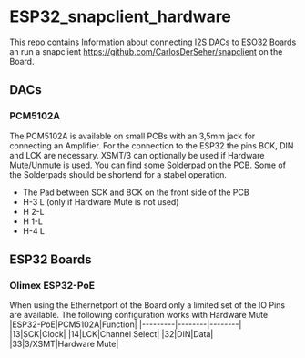 # ESP32_snapclient_hardware

This repo contains Information about connecting I2S DACs to ESO32 Boards an run a snapclient https://github.com/CarlosDerSeher/snapclient on the Board.

## DACs
### PCM5102A
The PCM5102A is available on small PCBs with an 3,5mm jack for connecting an Amplifier.
For the connection to the ESP32 the pins BCK, DIN and LCK are necessary. XSMT/3 can optionally be used if Hardware Mute/Unmute is used.
You can find some Solderpad on the PCB. Some of the Solderpads should be shortend for a stabel operation.
- The Pad between SCK and BCK on the front side of the PCB
- H-3 L (only if Hardware Mute is not used)
- H 2-L
- H 1-L
- H-4 L


## ESP32 Boards
### Olimex ESP32-PoE
When using the Ethernetport of the Board only a limited set of the IO Pins are available. The following configuration works with Hardware Mute
|ESP32-PoE|PCM5102A|Function|
|---------|--------|--------|
|13|SCK|Clock|
|14|LCK|Channel Select|
|32|DIN|Data|
|33|3/XSMT|Hardware Mute|
